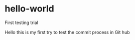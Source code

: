 # hello-world
First testing trial

Hello this is my first try to test the commit process in Git hub
